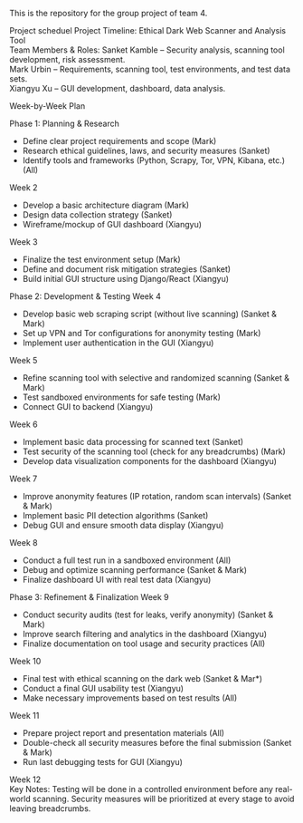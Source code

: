 This is the repository for the group project of team 4.

Project scheduel 
Project Timeline: Ethical Dark Web Scanner and Analysis Tool   
Team Members & Roles: 
Sanket Kamble – Security analysis, scanning tool development, risk assessment.   
Mark Urbin – Requirements, scanning tool, test environments, and test data sets.   
Xiangyu Xu – GUI development, dashboard, data analysis.   
 
Week-by-Week Plan   
 
Phase 1: Planning & Research 
- Define clear project requirements and scope (Mark)   
- Research ethical guidelines, laws, and security measures (Sanket)   
- Identify tools and frameworks (Python, Scrapy, Tor, VPN, Kibana, etc.) (All) 
 
Week 2 
- Develop a basic architecture diagram (Mark) 
- Design data collection strategy (Sanket) 
- Wireframe/mockup of GUI dashboard (Xiangyu) 
 
Week 3 
- Finalize the test environment setup (Mark) 
- Define and document risk mitigation strategies (Sanket) 
- Build initial GUI structure using Django/React (Xiangyu) 
 
Phase 2: Development & Testing 
Week 4 
- Develop basic web scraping script (without live scanning) (Sanket & Mark) 
- Set up VPN and Tor configurations for anonymity testing (Mark) 
- Implement user authentication in the GUI (Xiangyu) 
 
Week 5  
- Refine scanning tool with selective and randomized scanning (Sanket & Mark)   
- Test sandboxed environments for safe testing (Mark)   
- Connect GUI to backend (Xiangyu)   
 
Week 6 
- Implement basic data processing for scanned text (Sanket) 
- Test security of the scanning tool (check for any breadcrumbs) (Mark) 
- Develop data visualization components for the dashboard (Xiangyu) 
 
Week 7  
- Improve anonymity features (IP rotation, random scan intervals) (Sanket & Mark) 
- Implement basic PII detection algorithms (Sanket) 
- Debug GUI and ensure smooth data display (Xiangyu) 
 
Week 8 
- Conduct a full test run in a sandboxed environment (All) 
- Debug and optimize scanning performance (Sanket & Mark) 
- Finalize dashboard UI with real test data (Xiangyu) 
 
Phase 3: Refinement & Finalization 
Week 9 
- Conduct security audits (test for leaks, verify anonymity) (Sanket & Mark) 
- Improve search filtering and analytics in the dashboard (Xiangyu) 
- Finalize documentation on tool usage and security practices (All) 
 
Week 10 
- Final test with ethical scanning on the dark web (Sanket & Mar*) 
- Conduct a final GUI usability test (Xiangyu) 
- Make necessary improvements based on test results (All) 
 
Week 11 
- Prepare project report and presentation materials (All) 
- Double-check all security measures before the final submission (Sanket & Mark) 
- Run last debugging tests for GUI (Xiangyu) 
 
Week 12  
Key Notes: 
Testing will be done in a controlled environment before any real-world scanning. 
Security measures will be prioritized at every stage to avoid leaving breadcrumbs. 
 
 
